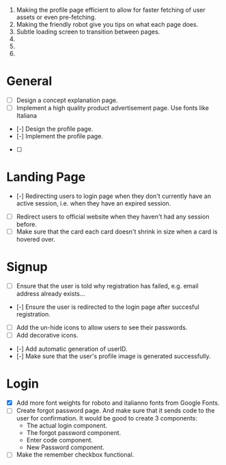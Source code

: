 1. Making the profile page efficient to allow for faster fetching of user assets or even pre-fetching.
2. Making the friendly robot give you tips on what each page does.
3. Subtle loading screen to transition between pages.
4.
5.
6.

# General

- [ ] Design a concept explanation page.
- [ ] Implement a high quality product advertisement page. Use fonts like Italiana
- [-] Design the profile page.
- [-] Implement the profile page.
- [ ]

# Landing Page

- [-] Redirecting users to login page when they don't currently have an active session, i.e. when they have an expired session.
- [ ] Redirect users to official website when they haven't had any session before.
- [ ] Make sure that the card each card doesn't shrink in size when a card is hovered over.

# Signup

- [ ] Ensure that the user is told why registration has failed, e.g. email address already exists...
- [-] Ensure the user is redirected to the login page after succesful registration.
- [ ] Add the un-hide icons to allow users to see their passwords.
- [ ] Add decorative icons.
- [-] Add automatic generation of userID.
- [-] Make sure that the user's profile image is generated successfully.

# Login

- [x] Add more font weights for roboto and italianno fonts from Google Fonts.
- [ ] Create forgot password page. And make sure that it sends code to the user for confirmation. It would be good to create 3 components:
  - The actual login component.
  - The forgot password component.
  - Enter code component.
  - New Password component.
- [ ] Make the remember checkbox functional.

